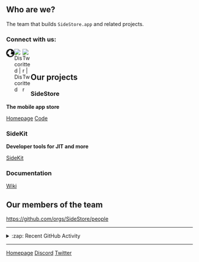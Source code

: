 <!-- 
Docs: How to use GitHub README and actions to auto-generate embedded content.
https://github.com/anuraghazra/github-readme-stats
https://www.youtube.com/watch?v=n6d4KHSKqGk
https://github.com/rahuldkjain/github-profile-readme-generator
 -->

## Who are we?

The team that builds `SideStore.app` and related projects.

### Connect with us:

<!--
[![Website](https://img.shields.io/website?label=sidestore.io&style=for-the-badge&url=https://sidestore.io)](https://sidestore.io)
[![Twitter Follow](https://img.shields.io/twitter/follow/sidestore_io?color=1DA1F2&logo=twitter&style=for-the-badge)](https://twitter.com/intent/follow?original_referer=https%3A%2F%2Fgithub.com%2Fsidestore&screen_name=sidestore)
[![GitHub Followers](https://img.shields.io/github/followers/sidestore?style=for-the-badge)]()
[![GitHub Sponsors](https://img.shields.io/github/sponsors/sidestore?style=for-the-badge
)]() 
-->

[<img align="left" alt="sidestore.io" width="22px" src="https://raw.githubusercontent.com/iconic/open-iconic/master/svg/globe.svg" />][website]
[<img align="left" alt="Discord | Discord" width="22px" src="https://cdn.jsdelivr.net/npm/simple-icons@v3/icons/discord.svg" />][discord]
[<img align="left" alt="Twitter | Twitter" width="22px" src="https://cdn.jsdelivr.net/npm/simple-icons@v3/icons/twitter.svg" />][twitter]

<br />
<br />

## Our projects

### SideStore

__The mobile app store__

[Homepage][website]
[Code][git.sidestore]

### SideKit

__Developer tools for JIT and more__

[SideKit][git.sidekit]

### Documentation

[Wiki][wiki]

## Our members of the team

https://github.com/orgs/SideStore/people

---

<details>
  <summary>:zap: Recent GitHub Activity</summary>

<!--START_SECTION:activity-->
1. 🗣 Commented on [#623](https://github.com/SideStore/SideStore/issues/623) in [SideStore/SideStore](https://github.com/SideStore/SideStore)
2. 🗣 Commented on [#623](https://github.com/SideStore/SideStore/issues/623) in [SideStore/SideStore](https://github.com/SideStore/SideStore)
3. 🗣 Commented on [#496](https://github.com/SideStore/SideStore/issues/496) in [SideStore/SideStore](https://github.com/SideStore/SideStore)
4. 🗣 Commented on [#496](https://github.com/SideStore/SideStore/issues/496) in [SideStore/SideStore](https://github.com/SideStore/SideStore)
5. 🗣 Commented on [#496](https://github.com/SideStore/SideStore/issues/496) in [SideStore/SideStore](https://github.com/SideStore/SideStore)
6. ❗️ Opened issue [#627](https://github.com/SideStore/SideStore/issues/627) in [SideStore/SideStore](https://github.com/SideStore/SideStore)
7. 🗣 Commented on [#496](https://github.com/SideStore/SideStore/issues/496) in [SideStore/SideStore](https://github.com/SideStore/SideStore)
8. ❗️ Opened issue [#626](https://github.com/SideStore/SideStore/issues/626) in [SideStore/SideStore](https://github.com/SideStore/SideStore)
9. 🗣 Commented on [#624](https://github.com/SideStore/SideStore/issues/624) in [SideStore/SideStore](https://github.com/SideStore/SideStore)
10. ❗️ Closed issue [#624](https://github.com/SideStore/SideStore/issues/624) in [SideStore/SideStore](https://github.com/SideStore/SideStore)
11. 🗣 Commented on [#624](https://github.com/SideStore/SideStore/issues/624) in [SideStore/SideStore](https://github.com/SideStore/SideStore)
12. ❗️ Opened issue [#625](https://github.com/SideStore/SideStore/issues/625) in [SideStore/SideStore](https://github.com/SideStore/SideStore)
13. ❗️ Opened issue [#624](https://github.com/SideStore/SideStore/issues/624) in [SideStore/SideStore](https://github.com/SideStore/SideStore)
14. 🗣 Commented on [#623](https://github.com/SideStore/SideStore/issues/623) in [SideStore/SideStore](https://github.com/SideStore/SideStore)
15. 🗣 Commented on [#623](https://github.com/SideStore/SideStore/issues/623) in [SideStore/SideStore](https://github.com/SideStore/SideStore)
16. 🗣 Commented on [#623](https://github.com/SideStore/SideStore/issues/623) in [SideStore/SideStore](https://github.com/SideStore/SideStore)
17. 🗣 Commented on [#623](https://github.com/SideStore/SideStore/issues/623) in [SideStore/SideStore](https://github.com/SideStore/SideStore)
18. ❗️ Opened issue [#623](https://github.com/SideStore/SideStore/issues/623) in [SideStore/SideStore](https://github.com/SideStore/SideStore)
19. 🗣 Commented on [#538](https://github.com/SideStore/SideStore/issues/538) in [SideStore/SideStore](https://github.com/SideStore/SideStore)
20. 🗣 Commented on [#538](https://github.com/SideStore/SideStore/issues/538) in [SideStore/SideStore](https://github.com/SideStore/SideStore)
<!--END_SECTION:activity-->

</details>

---

[Homepage][patreon] [Discord][discord] [Twitter][twitter]

<!--
- [Patreon][patreon]
- [OpenCollective][opencollective]
- [YouTube][youtube]
-->

[website]: https://sidestore.io
[wiki]: https://wiki.sidestore.io
[twitter]: https://twitter.com/sidestore_io
[discord]: https://discord.gg/sidestore-949183273383395328
[youtube]: https://youtube.com/TODO
[patreon]: https://www.patreon.com/SideStore
[opencollective]: https://opencollective.com/TODO
[git.sidestore]: https://github.com/SideStore/SideStore/
[git.sidekit]: https://github.com/SideStore/SideKit


